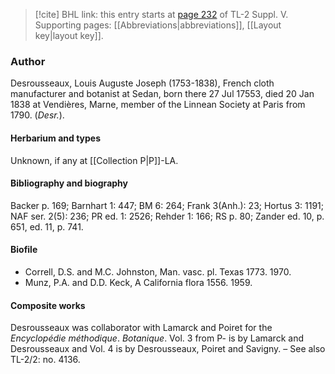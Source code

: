 > [!cite] BHL link: this entry starts at [page 232](https://www.biodiversitylibrary.org/item/103833#page/244/mode/1up) of TL-2 Suppl. V.
> Supporting pages: [[Abbreviations|abbreviations]], [[Layout key|layout key]].

### Author

Desrousseaux, Louis Auguste Joseph (1753-1838), French cloth manufacturer and botanist at Sedan, born there 27 Jul 17553, died 20 Jan 1838 at Vendières, Marne, member of the Linnean Society at Paris from 1790. (*Desr.*).

#### Herbarium and types

Unknown, if any at [[Collection P|P]]-LA.

#### Bibliography and biography

Backer p. 169; Barnhart 1: 447; BM 6: 264; Frank 3(Anh.): 23; Hortus 3: 1191; NAF ser. 2(5): 236; PR ed. 1: 2526; Rehder 1: 166; RS p. 80; Zander ed. 10, p. 651, ed. 11, p. 741.

#### Biofile

- Correll, D.S. and M.C. Johnston, Man. vasc. pl. Texas 1773. 1970.
- Munz, P.A. and D.D. Keck, A California flora 1556. 1959.

#### Composite works

Desrousseaux was collaborator with Lamarck and Poiret for the *Encyclopédie méthodique*. *Botanique*. Vol. 3 from P- is by Lamarck and Desrousseaux and Vol. 4 is by Desrousseaux, Poiret and Savigny. – See also TL-2/2: no. 4136.

